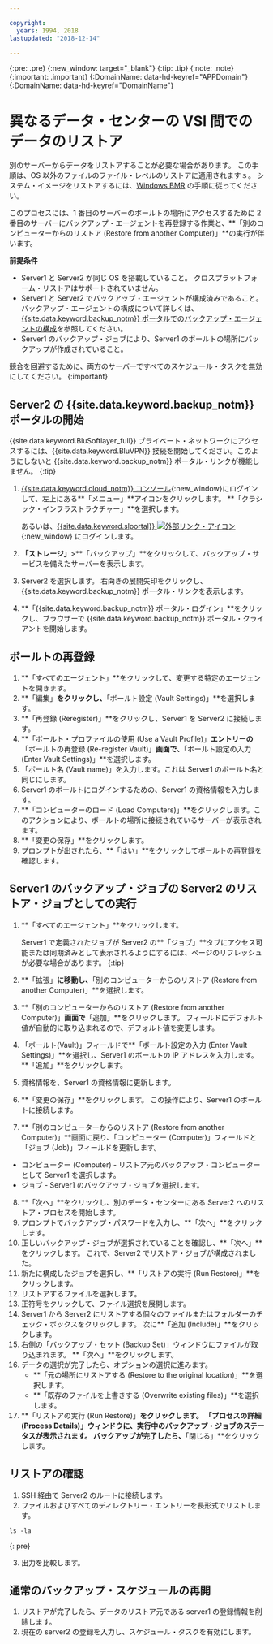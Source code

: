 ```yaml
---

copyright:
  years: 1994, 2018
lastupdated: "2018-12-14"

---
```

{:pre: .pre}
{:new_window: target="_blank"}
{:tip: .tip}
{:note: .note}
{:important: .important}
{:DomainName: data-hd-keyref="APPDomain"}
{:DomainName: data-hd-keyref="DomainName"}

# 異なるデータ・センターの VSI 間でのデータのリストア

別のサーバーからデータをリストアすることが必要な場合があります。 この手順は、OS 以外のファイルのファイル・レベルのリストアに適用されますｓ。 システム・イメージをリストアするには、[Windows BMR](restore-bmr-system-volume-image.html) の手順に従ってください。

このプロセスには、1 番目のサーバーのボールトの場所にアクセスするために 2 番目のサーバーにバックアップ・エージェントを再登録する作業と、**「別のコンピューターからのリストア (Restore from another Computer)」**の実行が伴います。

**前提条件**

- Server1 と Server2 が同じ OS を搭載していること。 クロスプラットフォーム・リストアはサポートされていません。
- Server1 と Server2 でバックアップ・エージェントが構成済みであること。 バックアップ・エージェントの構成について詳しくは、[{{site.data.keyword.backup_notm}} ポータルでのバックアップ・エージェントの構成](index.html#configuring-the-backup-agent-in-webcc)を参照してください。
- Server1 のバックアップ・ジョブにより、Server1 のボールトの場所にバックアップが作成されていること。

競合を回避するために、両方のサーバーですべてのスケジュール・タスクを無効にしてください。
{:important}

## Server2 の {{site.data.keyword.backup_notm}} ポータルの開始

{{site.data.keyword.BluSoftlayer_full}} プライベート・ネットワークにアクセスするには、{{site.data.keyword.BluVPN}} 接続を開始してください。このようにしないと {{site.data.keyword.backup_notm}} ポータル・リンクが機能しません。
{:tip}

1. [{{site.data.keyword.cloud_notm}} コンソール](https://{DomainName}/catalog/){:new_window}にログインして、左上にある**「メニュー」**アイコンをクリックします。 **「クラシック・インフラストラクチャー」**を選択します。

   あるいは、[{{site.data.keyword.slportal}} ![外部リンク・アイコン](../../icons/launch-glyph.svg "外部リンク・アイコン")](https://control.softlayer.com/){:new_window} にログインします。
2. **「ストレージ」**>**「バックアップ」**をクリックして、バックアップ・サービスを備えたサーバーを表示します。
3. Server2 を選択します。 右向きの展開矢印をクリックし、{{site.data.keyword.backup_notm}} ポータル・リンクを表示します。
4. **「{{site.data.keyword.backup_notm}} ポータル・ログイン」**をクリックし、ブラウザーで {{site.data.keyword.backup_notm}} ポータル・クライアントを開始します。

## ボールトの再登録

1. **「すべてのエージェント」**をクリックして、変更する特定のエージェントを開きます。
2. **「編集」**をクリックし、**「ボールト設定 (Vault Settings)」**を選択します。
3. **「再登録 (Reregister)」**をクリックし、Server1 を Server2 に接続します。
4. **「ボールト・プロファイルの使用 (Use a Vault Profile)」**エントリーの**「ボールトの再登録 (Re-register Vault)」**画面で、**「ボールト設定の入力 (Enter Vault Settings)」**を選択します。
5. 「ボールト名 (Vault name)」を入力します。これは Server1 のボールト名と同じにします。
6. Server1 のボールトにログインするための、Server1 の資格情報を入力します。
7. **「コンピューターのロード (Load Computers)」**をクリックします。このアクションにより、ボールトの場所に接続されているサーバーが表示されます。
8. **「変更の保存」**をクリックします。
9. プロンプトが出されたら、**「はい」**をクリックしてボールトの再登録を確認します。

## Server1 のバックアップ・ジョブの Server2 のリストア・ジョブとしての実行

1. **「すべてのエージェント」**をクリックします。

   Server1 で定義されたジョブが Server2 の**「ジョブ」**タブにアクセス可能または同期済みとして表示されるようにするには、ページのリフレッシュが必要な場合があります。
   {:tip}
2. **「拡張」**に移動し、**「別のコンピューターからのリストア (Restore from another Computer)」**を選択します。
3. **「別のコンピューターからのリストア (Restore from another Computer)」**画面で**「追加」**をクリックします。 フィールドにデフォルト値が自動的に取り込まれるので、デフォルト値を変更します。
4. 「ボールト(Vault)」フィールドで**「ボールト設定の入力 (Enter Vault Settings)」**を選択し、Server1 のボールトの IP アドレスを入力します。 **「追加」**をクリックします。
5. 資格情報を、Server1 の資格情報に更新します。
6. **「変更の保存」**をクリックします。 この操作により、Server1 のボールトに接続します。
7. **「別のコンピューターからのリストア (Restore from another Computer)」**画面に戻り、「コンピューター (Computer)」フィールドと「ジョブ (Job)」フィールドを更新します。
  - コンピューター (Computer) - リストア元のバックアップ・コンピューターとして Server1 を選択します。
  - ジョブ - Server1 のバックアップ・ジョブを選択します。
8. **「次へ」**をクリックし、別のデータ・センターにある Server2 へのリストア・プロセスを開始します。
9. プロンプトでバックアップ・パスワードを入力し、**「次へ」**をクリックします。
10. 正しいバックアップ・ジョブが選択されていることを確認し、**「次へ」**をクリックします。 これで、Server2 でリストア・ジョブが構成されました。
11. 新たに構成したジョブを選択し、**「リストアの実行 (Run Restore)」**をクリックします。
12. リストアするファイルを選択します。
13. 正符号をクリックして、ファイル選択を展開します。
14. Server1 から Server2 にリストアする個々のファイルまたはフォルダーのチェック・ボックスをクリックします。 次に**「追加 (Include)」**をクリックします。
15. 右側の「バックアップ・セット (Backup Set)」ウィンドウにファイルが取り込まれます。 **「次へ」**をクリックします。
16. データの選択が完了したら、オプションの選択に進みます。
    - **「元の場所にリストアする (Restore to the original location)」**を選択します。
    - **「既存のファイルを上書きする (Overwrite existing files)」**を選択します。
17. **「リストアの実行 (Run Restore)」**をクリックします。 「プロセスの詳細 (Process Details)」ウィンドウに、実行中のバックアップ・ジョブのステータスが表示されます。 バックアップが完了したら、**「閉じる」**をクリックします。


## リストアの確認

1. SSH 経由で Server2 のルートに接続します。
2. ファイルおよびすべてのディレクトリー・エントリーを長形式でリストします。
  ```
  ls -la
  ```
  {: pre}

3. 出力を比較します。

## 通常のバックアップ・スケジュールの再開

1. リストアが完了したら、データのリストア元である server1 の登録情報を削除します。
2. 現在の server2 の登録を入力し、スケジュール・タスクを有効にします。
